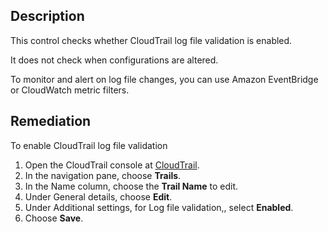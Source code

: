 ## Description

This control checks whether CloudTrail log file validation is enabled.

It does not check when configurations are altered.

To monitor and alert on log file changes, you can use Amazon EventBridge or CloudWatch metric filters.

## Remediation

To enable CloudTrail log file validation

1. Open the CloudTrail console at [CloudTrail](https://console.aws.amazon.com/cloudtrail/).
1. In the navigation pane, choose **Trails**.
1. In the Name column, choose the **Trail Name** to edit.
1. Under General details, choose **Edit**.
1. Under Additional settings, for Log file validation,, select **Enabled**.
1. Choose **Save**.